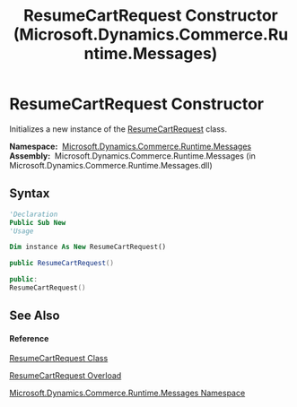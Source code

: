 ﻿---
title: ResumeCartRequest Constructor  (Microsoft.Dynamics.Commerce.Runtime.Messages)
TOCTitle: ResumeCartRequest Constructor
ms:assetid: M:Microsoft.Dynamics.Commerce.Runtime.Messages.ResumeCartRequest.#ctor
ms:mtpsurl: https://technet.microsoft.com/en-us/library/microsoft.dynamics.commerce.runtime.messages.resumecartrequest.resumecartrequest(v=AX.60)
ms:contentKeyID: 62211905
ms.date: 05/18/2015
mtps_version: v=AX.60
dev_langs:
- vb
- csharp
- c++
---

# ResumeCartRequest Constructor

Initializes a new instance of the [ResumeCartRequest](resumecartrequest-class-microsoft-dynamics-commerce-runtime-messages.md) class.

**Namespace:**  [Microsoft.Dynamics.Commerce.Runtime.Messages](microsoft-dynamics-commerce-runtime-messages-namespace.md)  
**Assembly:**  Microsoft.Dynamics.Commerce.Runtime.Messages (in Microsoft.Dynamics.Commerce.Runtime.Messages.dll)

## Syntax

``` vb
'Declaration
Public Sub New
'Usage

Dim instance As New ResumeCartRequest()
```

``` csharp
public ResumeCartRequest()
```

``` c++
public:
ResumeCartRequest()
```

## See Also

#### Reference

[ResumeCartRequest Class](resumecartrequest-class-microsoft-dynamics-commerce-runtime-messages.md)

[ResumeCartRequest Overload](resumecartrequest-constructor-microsoft-dynamics-commerce-runtime-messages.md)

[Microsoft.Dynamics.Commerce.Runtime.Messages Namespace](microsoft-dynamics-commerce-runtime-messages-namespace.md)

